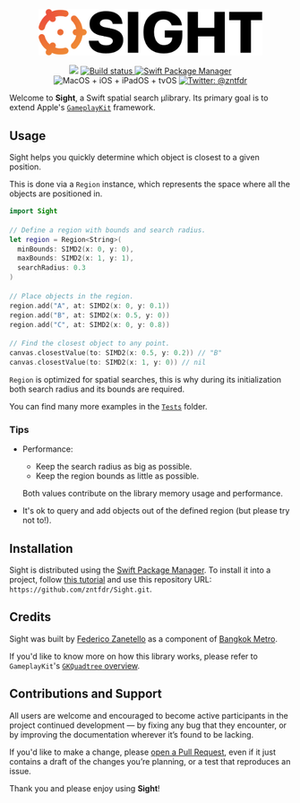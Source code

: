<p align="center">
    <img src=".logo/logo.png" width="400" max-width="90%" alt="Sight" />
</p>

<p align="center">
    <img src="https://img.shields.io/badge/swift-5.1-orange.svg" />
    <a href="https://github.com/zntfdr/Sight/actions?query=workflow%3A%22Build+and+Test%22">
        <img src="https://img.shields.io/github/workflow/status/zntfdr/Sight/Build and Test?label=CI&logo=GitHub" alt="Build status" />
    </a>
    <a href="https://swift.org/package-manager">
        <img src="https://img.shields.io/badge/swiftpm-compatible-brightgreen.svg?style=flat" alt="Swift Package Manager" />
    </a>
     <img src="https://img.shields.io/badge/platforms-macOS+iOS+iPadOS+tvOS-brightgreen.svg?style=flat" alt="MacOS + iOS + iPadOS + tvOS" />
    <a href="https://twitter.com/zntfdr">
        <img src="https://img.shields.io/badge/twitter-@zntfdr-blue.svg?style=flat" alt="Twitter: @zntfdr" />
    </a>
</p>

Welcome to **Sight**, a Swift spatial search μlibrary. Its primary goal is to extend Apple's [`GameplayKit`](https://developer.apple.com/documentation/gameplaykit) framework.

## Usage

Sight helps you quickly determine which object is closest to a given position.

This is done via a `Region` instance, which represents the space where all the objects are positioned in.

```swift
import Sight

// Define a region with bounds and search radius.
let region = Region<String>(
  minBounds: SIMD2(x: 0, y: 0), 
  maxBounds: SIMD2(x: 1, y: 1), 
  searchRadius: 0.3
)

// Place objects in the region.
region.add("A", at: SIMD2(x: 0, y: 0.1))
region.add("B", at: SIMD2(x: 0.5, y: 0))
region.add("C", at: SIMD2(x: 0, y: 0.8))

// Find the closest object to any point.
canvas.closestValue(to: SIMD2(x: 0.5, y: 0.2)) // "B" 
canvas.closestValue(to: SIMD2(x: 1, y: 0)) // nil 
```

`Region` is optimized for spatial searches, this is why during its initialization both search radius and its bounds are required.

You can find many more examples in the [`Tests`](https://github.com/zntfdr/Sight/tree/master/Tests) folder.

### Tips

- Performance:
	- Keep the search radius as big as possible.
	- Keep the region bounds as little as possible.

  Both values contribute on the library memory usage and performance.

- It's ok to query and add objects out of the defined region (but please try not to!).
  
## Installation

Sight is distributed using the [Swift Package Manager](https://swift.org/package-manager). To install it into a project, follow [this tutorial](https://developer.apple.com/documentation/swift_packages/adding_package_dependencies_to_your_app) and use this repository URL: `https://github.com/zntfdr/Sight.git`.

## Credits

Sight was built by [Federico Zanetello](https://twitter.com/zntfdr) as a component of [Bangkok Metro](http://yourmetro.app).

If you'd like to know more on how this library works, please refer to `GameplayKit`'s [`GKQuadtree` overview](https://developer.apple.com/documentation/gameplaykit/gkquadtree).

## Contributions and Support

All users are welcome and encouraged to become active participants in the project continued development — by fixing any bug that they encounter, or by improving the documentation wherever it’s found to be lacking.

If you'd like to make a change, please [open a Pull Request](https://github.com/zntfdr/Sight/pull/new), even if it just contains a draft of the changes you’re planning, or a test that reproduces an issue.

Thank you and please enjoy using **Sight**!
